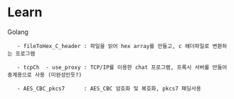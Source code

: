 # Learn
Golang

       - fileToHex_C_header : 파일을 읽어 hex array를 만들고, c 헤더파일로 변환하는 프로그램

       - tcpCh  - use_proxy : TCP/IP를 이용한 chat 프로그램, 프록시 서버를 만들어 중계용으로 사용 (미완성인듯?)
       
       - AES_CBC_pkcs7      : AES_CBC 암호화 및 복호화, pkcs7 패딩사용 
       

